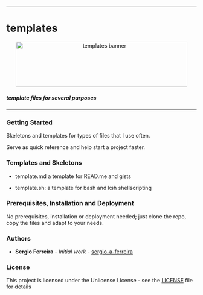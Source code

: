 * * *
# templates #

<p align="center">
<img alt="templates banner" src="assets/banner.png" style="width:95%; height:120px;">
</p>

##### template files for several purposes #####

* * * 

### Getting Started ###

Skeletons and templates for types of files that I use often.

Serve as quick reference and help start a project faster.

### Templates and Skeletons ###
- template.md
	a template for READ.me and gists

- template.sh: 
	a template for bash and ksh shellscripting

### Prerequisites, Installation and Deployment ###

No prerequisites, installation or deployment needed; just clone the repo, copy the files and adapt to your needs.

### Authors ###

* **Sergio Ferreira** - *Initial work* - [sergio-a-ferreira](https://github.com/sergio-a-ferreira)

### License ###

This project is licensed under the Unlicense License  - see the [LICENSE](LICENSE) file for details

